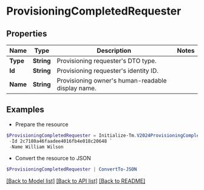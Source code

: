 # ProvisioningCompletedRequester
## Properties

Name | Type | Description | Notes
------------ | ------------- | ------------- | -------------
**Type** | **String** | Provisioning requester&#39;s DTO type. | 
**Id** | **String** | Provisioning requester&#39;s identity ID. | 
**Name** | **String** | Provisioning owner&#39;s human-readable display name. | 

## Examples

- Prepare the resource
```powershell
$ProvisioningCompletedRequester = Initialize-Tm.V2024ProvisioningCompletedRequester  -Type IDENTITY `
 -Id 2c7180a46faadee4016fb4e018c20648 `
 -Name William Wilson
```

- Convert the resource to JSON
```powershell
$ProvisioningCompletedRequester | ConvertTo-JSON
```

[[Back to Model list]](../README.md#documentation-for-models) [[Back to API list]](../README.md#documentation-for-api-endpoints) [[Back to README]](../README.md)

